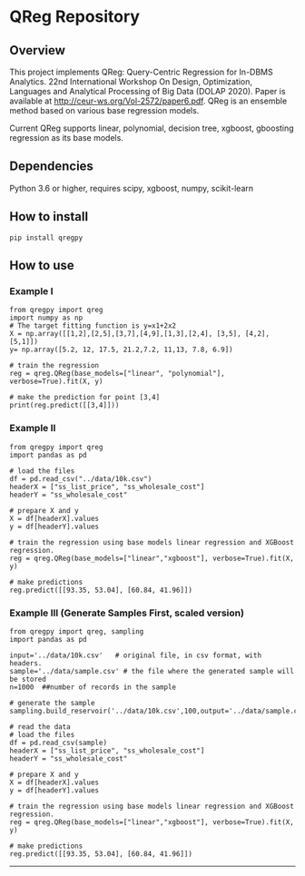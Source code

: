 # QReg Repository

## Overview

This project implements QReg: Query-Centric Regression for In-DBMS Analytics. 22nd International Workshop On Design, Optimization, Languages and Analytical Processing of Big Data (DOLAP 2020).
Paper is available at http://ceur-ws.org/Vol-2572/paper6.pdf.
QReg is an ensemble method based on various base regression models.

Current QReg supports linear, polynomial, decision tree, xgboost, gboosting regression as its base models.

## Dependencies
Python 3.6 or higher, requires scipy, xgboost, numpy, scikit-learn

##  How to install
``pip install qregpy``

##  How to use
### Example I
```
from qregpy import qreg
import numpy as np
# The target fitting function is y=x1+2x2
X = np.array([[1,2],[2,5],[3,7],[4,9],[1,3],[2,4], [3,5], [4,2], [5,1]])
y= np.array([5.2, 12, 17.5, 21.2,7.2, 11,13, 7.8, 6.9])

# train the regression
reg = qreg.QReg(base_models=["linear", "polynomial"], verbose=True).fit(X, y)

# make the prediction for point [3,4]
print(reg.predict([[3,4]]))
```
### Example II
```
from qregpy import qreg
import pandas as pd

# load the files
df = pd.read_csv("../data/10k.csv")
headerX = ["ss_list_price", "ss_wholesale_cost"]
headerY = "ss_wholesale_cost"

# prepare X and y
X = df[headerX].values
y = df[headerY].values

# train the regression using base models linear regression and XGBoost regression.
reg = qreg.QReg(base_models=["linear","xgboost"], verbose=True).fit(X, y)

# make predictions
reg.predict([[93.35, 53.04], [60.84, 41.96]])
```


### Example III (Generate Samples First, scaled version)

```
from qregpy import qreg, sampling
import pandas as pd

input='../data/10k.csv'   # original file, in csv format, with headers.
sample='../data/sample.csv' # the file where the generated sample will be stored
n=1000  ##number of records in the sample

# generate the sample
sampling.build_reservoir('../data/10k.csv',100,output='../data/sample.csv')

# read the data
# load the files
df = pd.read_csv(sample)
headerX = ["ss_list_price", "ss_wholesale_cost"]
headerY = "ss_wholesale_cost"

# prepare X and y
X = df[headerX].values
y = df[headerY].values

# train the regression using base models linear regression and XGBoost regression.
reg = qreg.QReg(base_models=["linear","xgboost"], verbose=True).fit(X, y)

# make predictions
reg.predict([[93.35, 53.04], [60.84, 41.96]])

```


---------------
